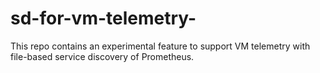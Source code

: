 # sd-for-vm-telemetry-
This repo contains an experimental feature to support VM telemetry with file-based service discovery of Prometheus.
